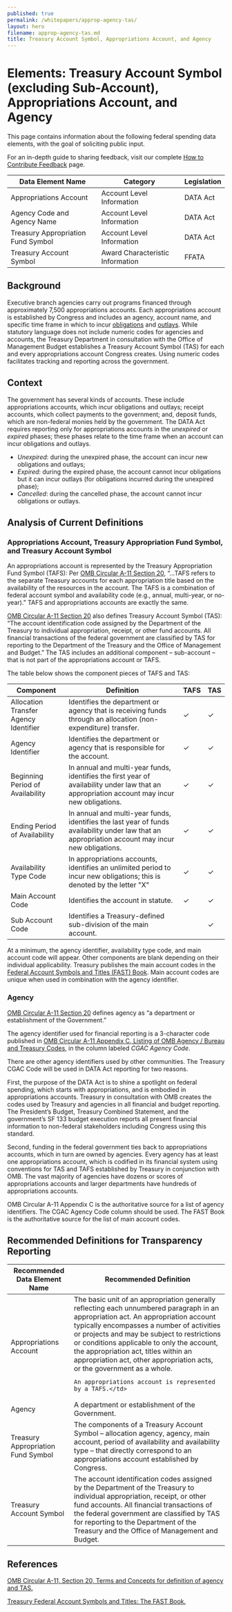 ```yaml
---
published: true
permalink: /whitepapers/approp-agency-tas/
layout: hero
filename: approp-agency-tas.md
title: Treasury Account Symbol, Appropriations Account, and Agency
---
```


# Elements: Treasury Account Symbol (excluding Sub-Account), Appropriations Account, and Agency

This page contains information about the following federal spending data elements, with the goal of soliciting public input.

For an in-depth guide to sharing feedback, visit our complete [How to Contribute Feedback](/feedback/) page.

<table>
  <thead>
    <tr>
      <th scope ="col">Data Element Name</th>
      <th scope ="col">Category</th>
      <th scope="col">Legislation</th>
    </tr>
  </thead>
  <tr>
    <td>Appropriations Account</td>
    <td>Account Level Information</td>
    <td>DATA Act</td>
  </tr>
  <tr>
    <td>Agency Code and Agency Name</td>
    <td>Account Level Information</td>
    <td>DATA Act</td>
  </tr>
  <tr>
    <td>Treasury Appropriation Fund Symbol</td>
    <td>Account Level Information</td>
    <td>DATA Act</td>
  </tr>
  <tr>
    <td>Treasury Account Symbol</td>
    <td>Award Characteristic Information</td>
    <td>FFATA</td>
  </tr>
</table>

## Background

Executive branch agencies carry out programs financed through approximately 7,500 appropriations accounts.  Each appropriations account is established by Congress and includes an agency, account name, and specific time frame in which to incur [obligations](/whitepapers/obligation/) and [outlays](/whitepapers/outlay/).  While statutory language does not include numeric codes for agencies and accounts, the Treasury Department in consultation with the Office of Management Budget establishes a Treasury Account Symbol (TAS) for each and every appropriations account Congress creates.  Using numeric codes facilitates tracking and reporting across the government.

## Context

The government has several kinds of accounts.  These include appropriations accounts, which incur obligations and outlays; receipt accounts, which collect payments to the government; and, deposit funds, which are non-federal monies held by the government.  The DATA Act requires reporting only for appropriations accounts in the _unexpired_ or _expired_ phases; these phases relate to the time frame when an account can incur obligations and outlays.

* _Unexpired_: during the unexpired phase, the account can incur new obligations and outlays;
* _Expired_: during the expired phase, the account cannot incur obligations but it can incur outlays (for obligations incurred during the unexpired phase);
* _Cancelled_: during the cancelled phase, the account cannot incur obligations or outlays.

## Analysis of Current Definitions

### Appropriations Account, Treasury Appropriation Fund Symbol, and Treasury Account Symbol

An appropriations account is represented by the Treasury Appropriation Fund Symbol (TAFS):  Per [OMB Circular A-11 Section 20](https://www.whitehouse.gov/sites/default/files/omb/assets/a11_current_year/s20.pdf), “…TAFS refers to the separate Treasury accounts for each appropriation title based on the availability of the resources in the account. The TAFS is a combination of federal account symbol and availability code (e.g., annual, multi-year, or no-year).”  TAFS and appropriations accounts are exactly the same.

[OMB Circular A-11 Section 20](https://www.whitehouse.gov/sites/default/files/omb/assets/a11_current_year/s20.pdf) also defines Treasury Account Symbol (TAS):  “The account identification code assigned by the Department of the Treasury to individual appropriation, receipt, or other fund accounts.  All financial transactions of the federal government are classified by TAS for reporting to the Department of the Treasury and the Office of Management and Budget.”  The TAS includes an additional component – sub-account – that is not part of the appropriations account or TAFS.

The table below shows the component pieces of TAFS and TAS:

<table>
  <thead>
    <tr>
      <th scope="col">Component</th>
      <th scope="col">Definition</th>
      <th scope="col">TAFS</th>
      <th scope="col">TAS</th>
    </tr>
  </thead>
  <tr>
    <td>Allocation Transfer Agency Identifier</td>
    <td>Identifies the department or agency that is receiving funds through an allocation (non-expenditure) transfer.</td>
    <td>&#10003;</td>
    <td>&#10003;</td>
  </tr>
  <tr>
    <td>Agency Identifier</td>
    <td>Identifies the department or agency that is responsible for the account.</td>
    <td>&#10003;</td>
    <td>&#10003;</td>
  </tr>
  <tr>
    <td>Beginning Period of Availability</td>
    <td>In annual and multi-year funds, identifies the first year of availability under law that an appropriation account may incur new obligations.</td>
    <td>&#10003;</td>
    <td>&#10003;</td>
  </tr>
  <tr>
    <td>Ending Period of Availability</td>
    <td>In annual and multi-year funds, identifies the last year of funds availability under law that an appropriation account may incur new obligations.</td>
    <td>&#10003;</td>
    <td>&#10003;</td>
  </tr>
  <tr>
    <td>Availability Type Code</td>
    <td>In appropriations accounts, identifies an unlimited period to incur new obligations; this is denoted by the letter "X"</td>
    <td>&#10003;</td>
    <td>&#10003;</td>
  </tr>
  <tr>
    <td>Main Account Code</td>
    <td>Identifies the account in statute.</td>
    <td>&#10003;</td>
    <td>&#10003;</td>
  </tr>
  <tr>
    <td>Sub Account Code</td>
    <td>Identifies a Treasury-defined sub-division of the main account.</td>
    <td></td>
    <td>&#10003;</td>
  </tr>
</table>

At a minimum, the agency identifier, availability type code, and main account code will appear.  Other components are blank depending on their individual applicability.  Treasury publishes the main account codes in the [Federal Account Symbols and Titles (FAST) Book](http://www.fiscal.treasury.gov/fsreports/ref/fastBook/fastbook_home.htm).  Main account codes are unique when used in combination with the agency identifier.

### Agency

[OMB Circular A-11 Section 20](https://www.whitehouse.gov/sites/default/files/omb/assets/a11_current_year/s20.pdf) defines agency as “a department or establishment of the Government.”

The agency identifier used for financial reporting is a 3-character code published in [OMB Circular A-11 Appendix C, Listing of OMB Agency / Bureau and Treasury Codes](https://www.whitehouse.gov/sites/default/files/omb/assets/a11_current_year/app_c.pdf), in the column labeled _CGAC Agency Code_.

There are other agency identifiers used by other communities.  The Treasury CGAC Code will be used in DATA Act reporting for two reasons.

First, the purpose of the DATA Act is to shine a spotlight on federal spending, which starts with appropriations, and is embodied in appropriations accounts.  Treasury in consultation with OMB creates the codes used by Treasury and agencies in all financial and budget reporting.  The President’s Budget, Treasury Combined Statement, and the government’s SF 133 budget execution reports all present financial information to non-federal stakeholders including Congress using this standard.

Second, funding in the federal government ties back to appropriations accounts, which in turn are owned by agencies.  Every agency has at least one appropriations account, which is codified in its financial system using conventions for TAS and TAFS established by Treasury in conjunction with OMB.  The vast majority of agencies have dozens or scores of appropriations accounts and larger departments have hundreds of appropriations accounts.

OMB Circular A-11 Appendix C is the authoritative source for a list of agency identifiers.  The CGAC Agency Code column should be used.  The FAST Book is the authoritative source for the list of main account codes.

## Recommended Definitions for Transparency Reporting

<table>
  <thead>
    <tr>
      <th scope="col">Recommended Data Element Name</th>
      <th scope="col">Recommended Definition</th>
    </tr>
  </thead>
  <tr>
    <td>Appropriations Account</td>
    <td>The basic unit of an appropriation generally reflecting each unnumbered paragraph in an appropriation act.  An appropriation account typically encompasses a number of activities or projects and may be subject to restrictions or conditions applicable to only the account, the appropriation act, titles within an appropriation act, other appropriation acts, or the government as a whole.

    An appropriations account is represented by a TAFS.</td>
  </tr>
  <tr>
    <td>Agency</td>
    <td>A department or establishment of the Government.</td>
  </tr>
  <tr>
    <td>Treasury Appropriation Fund Symbol</td>
    <td>The components of a Treasury Account Symbol – allocation agency, agency, main account, period of availability and availability type – that directly correspond to an appropriations account established by Congress.</td>
  </tr>
  <tr>
    <td>Treasury Account Symbol</td>
    <td>The account identification codes assigned by the Department of the Treasury to individual appropriation, receipt, or other fund accounts.  All financial transactions of the federal government are classified by TAS for reporting to the Department of the Treasury and the Office of Management and Budget.</td>
  </tr>
</table>

## References

[OMB Circular A-11, Section 20, Terms and Concepts for definition of agency and TAS.](https://www.whitehouse.gov/sites/default/files/omb/assets/a11_current_year/s20.pdf)

[Treasury Federal Account Symbols and Titles:  The FAST Book.](http://www.fiscal.treasury.gov/fsreports/ref/fastBook/fastbook_home.htm)
